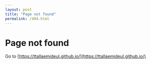 ```yaml
---
layout: post
title: "Page not found"
permalink: /404.html
---
```


# Page not found

Go to [https://ttallaemideul.github.io/](https://ttallaemideul.github.io/)



